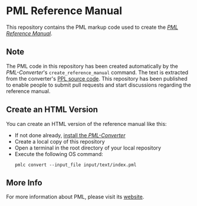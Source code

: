 # PML Reference Manual

This repository contains the PML markup code used to create the _[PML Reference Manual]_.


## Note

The PML code in this repository has been created automatically by the _PML-Converter_'s `create_reference_manual` command.
The text is extracted from the converter's [PPL source code].
This repository has been published to enable people to submit pull requests and start discussions regarding the reference manual.


## Create an HTML Version

You can create an HTML version of the reference manual like this:

- If not done already, [install the _PML-Converter_]
- Create a local copy of this repository
- Open a terminal in the root directory of your local repository
- Execute the following OS command:
    ```
    pmlc convert --input_file input/text/index.pml
    ```


## More Info

For more information about PML, please visit its [website].

<!-----------------------------------------------------------------------------
                               REFERENCE LINKS
------------------------------------------------------------------------------>

[install the _PML-Converter_]: https://www.pml-lang.dev/downloads/install.html "Go to the PML Converter download page"
[PML Reference Manual]: https://www.pml-lang.dev/docs/reference_manual/index.html
[PPL source code]: https://github.com/pml-lang/converter "Visit the PML Converter source repository on GitHub"
[website]: https://www.pml-lang.dev "Visit the PML website"

<!-- EOF -->
